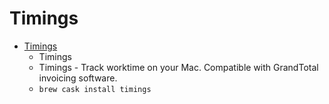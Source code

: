 # Timings
- [Timings](https://www.mediaatelier.com/Timings3/)
  -  Timings
  - Timings - Track worktime on your Mac. Compatible with GrandTotal invoicing software.
  - `brew cask install timings`
